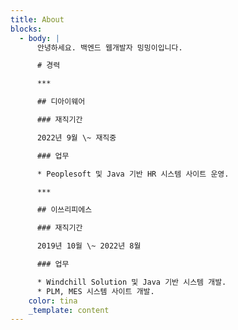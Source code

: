 ```yaml
---
title: About
blocks:
  - body: |
      안녕하세요. 백엔드 웹개발자 밍밍이입니다.

      # 경력

      ***

      ## 디아이웨어

      ### 재직기간

      2022년 9월 \~ 재직중

      ### 업무

      * Peoplesoft 및 Java 기반 HR 시스템 사이트 운영.

      ***

      ## 이쓰리피에스

      ### 재직기간

      2019년 10월 \~ 2022년 8월

      ### 업무

      * Windchill Solution 및 Java 기반 시스템 개발.
      * PLM, MES 시스템 사이트 개발.
    color: tina
    _template: content
---
```


